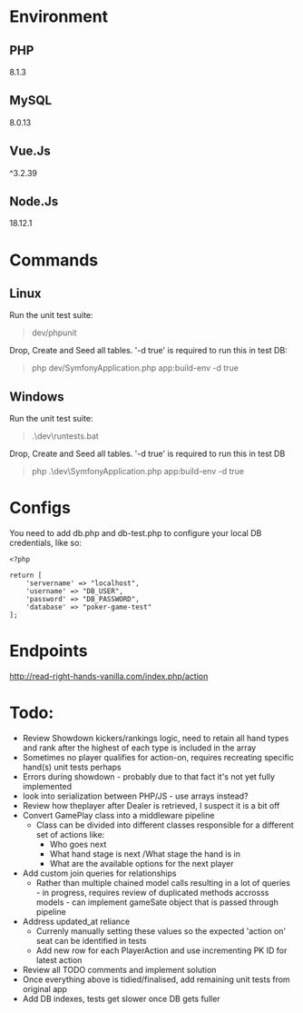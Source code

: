 # Environment

## PHP

8.1.3

## MySQL

8.0.13

## Vue.Js

^3.2.39

## Node.Js

18.12.1

# Commands

## Linux
Run the unit test suite:

>dev/phpunit

Drop, Create and Seed all tables. '-d true' is required to run this in test DB:

> php dev/SymfonyApplication.php app:build-env -d true

## Windows
Run the unit test suite:

>.\dev\runtests.bat

Drop, Create and Seed all tables. '-d true' is required to run this in test DB

> php .\dev\SymfonyApplication.php app:build-env -d true

# Configs

You need to add db.php and db-test.php to configure your local DB credentials, like so:

```
<?php

return [
    'servername' => "localhost",
    'username' => "DB_USER",
    'password' => "DB_PASSWORD",
    'database' => "poker-game-test"
];
```

# Endpoints

http://read-right-hands-vanilla.com/index.php/action

# Todo:
- Review Showdown kickers/rankings logic, need to retain all hand types and rank after the highest of each type is included in the array
- Sometimes no player qualifies for action-on, requires recreating specific hand(s) unit tests perhaps
- Errors during showdown - probably due to that fact it's not yet fully implemented
- look into serialization between PHP/JS - use arrays instead?
- Review how theplayer after Dealer is retrieved, I suspect it is a bit off
- Convert GamePlay class into a middleware pipeline
    - Class can be divided into different classes responsible for a different set of actions like:
        - Who goes next
        - What hand stage is next /What stage the hand is in
        - What are the available options for the next player
- Add custom join queries for relationships
    - Rather than multiple chained model calls resulting in a lot of queries - in progress, requires review of duplicated methods accrosss models - can implement gameSate object that is passed through pipeline
- Address updated_at reliance
    - Currenly manually setting these values so the expected 'action on' seat can be identified in tests
    - Add new row for each PlayerAction and use incrementing PK ID for latest action
- Review all TODO comments and implement solution
- Once everything above is tidied/finalised, add remaining unit tests from original app
- Add DB indexes, tests get slower once DB gets fuller
